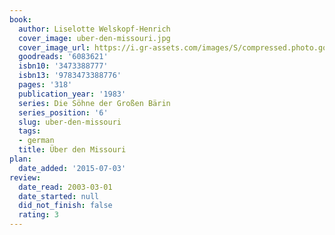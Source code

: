 ```yaml
---
book:
  author: Liselotte Welskopf-Henrich
  cover_image: uber-den-missouri.jpg
  cover_image_url: https://i.gr-assets.com/images/S/compressed.photo.goodreads.com/books/1427643091l/6083621._SX98_.jpg
  goodreads: '6083621'
  isbn10: '3473388777'
  isbn13: '9783473388776'
  pages: '318'
  publication_year: '1983'
  series: Die Söhne der Großen Bärin
  series_position: '6'
  slug: uber-den-missouri
  tags:
  - german
  title: Über den Missouri
plan:
  date_added: '2015-07-03'
review:
  date_read: 2003-03-01
  date_started: null
  did_not_finish: false
  rating: 3
---
```

